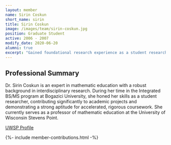 ```yaml
---
layout: member
name: Sirin Coskun
short_name: sirin
title: Sirin Coskun
image: /images/team/sirin-coskun.jpg
position: Graduate Student
active: 2006 - 2007
modify_date: 2020-06-20    
alumni: true
excerpt: "Gained foundational research experience as a student researcher in the Integrated BS/MS program at Bogazici University."
---
```


## Professional Summary

<div class="card bg-light mb-3">
<div class="card-body">
<p class="card-text">
Dr. Sirin Coskun is an expert in mathematic education with a robust background in interdisciplinary research. During her time in the Integrated BS/MS program at Bogazici University, she honed her skills as a student researcher, contributing significantly to academic projects and demonstrating a strong aptitude for accelerated, rigorous coursework. She currently serves as a professor of mathematic education at the University of Wisconsin Stevens Point.
</p>
<a href="https://www.uwsp.edu/mathsci/Pages/faculty/sBudak.aspx" class="btn btn-primary">UWSP Profile</a>
</div>
</div>

{%- include member-contributions.html -%}